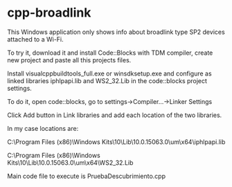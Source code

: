 # cpp-broadlink

This Windows application only shows info about broadlink type SP2 devices attached to a Wi-Fi.

To try it, download it and install Code::Blocks with TDM compiler, create new project and paste all this projects files.

Install visualcppbuildtools_full.exe or winsdksetup.exe and configure as linked libraries iphlpapi.lib and WS2_32.Lib in the code::blocks project settings.

To do it, open code::blocks, go to settings->Compiler...->Linker Settings

Click Add button in Link libraries and add each location of the two libraries.

In my case locations are:

C:\Program Files (x86)\Windows Kits\10\Lib\10.0.15063.0\um\x64\iphlpapi.lib

C:\Program Files (x86)\Windows Kits\10\Lib\10.0.15063.0\um\x64\WS2_32.Lib

Main code file to execute is PruebaDescubrimiento.cpp
